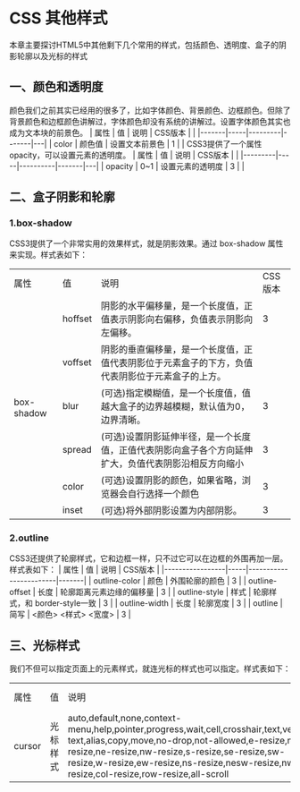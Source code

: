 # CSS 其他样式 #
本章主要探讨HTML5中其他剩下几个常用的样式，包括颜色、透明度、盒子的阴影轮廓以及光标的样式
## 一、颜色和透明度 ##
颜色我们之前其实已经用的很多了，比如字体颜色、背景颜色、边框颜色。但除了背景颜色和边框颜色讲解过，字体颜色却没有系统的讲解过。设置字体颜色其实也成为文本块的前景色。
| 属性    | 值   | 说明      | CSS版本 |   |
|-------|-----|---------|-------|---|
| color | 颜色值 | 设置文本前景色 | 1     |   |
CSS3提供了一个属性 opacity，可以设置元素的透明度。
| 属性      | 值   | 说明       | CSS版本 |   |
|---------|-----|----------|-------|---|
| opacity | 0~1 | 设置元素的透明度 | 3     |   |
## 二、盒子阴影和轮廓 ##
### 1.box-shadow ####
CSS3提供了一个非常实用的效果样式，就是阴影效果。通过 box-shadow 属性来实现。样式表如下：
<html>
<table>
<tr><td>属性</td><td>值</td><td>说明</td><td>CSS版本</td></tr>
<tr><td rowspan="7">box-shadow</td><td>hoffset</td><td>阴影的水平偏移量，是一个长度值，正值表示阴影向右偏移，负值表示阴影向左偏移。</td><td>3</td></tr>
<tr><td>voffset</td><td>阴影的垂直偏移量，是一个长度值，正值代表阴影位于元素盒子的下方，负值代表阴影位于元素盒子的上方。</td></tr>
<tr><td>blur</td><td>(可选)指定模糊值，是一个长度值，值越大盒子的边界越模糊，默认值为0，边界清晰。</td><td>3</td></tr>
<tr><td>spread</td><td>(可选)设置阴影延伸半径，是一个长度值，正值代表阴影向盒子各个方向延伸扩大，负值代表阴影沿相反方向缩小</td><td>3</td><tr>
<tr><td>color</td><td>(可选)设置阴影的颜色，如果省略，浏览器会自行选择一个颜色</td><td>3</td></tr>
<tr><td>inset</<td><td>(可选)将外部阴影设置为内部阴影。</td><td>3</td><tr>
</table>
</html>

### 2.outline ###
CSS3还提供了轮廓样式，它和边框一样，只不过它可以在边框的外围再加一层。样式表如下：
| 属性              | 值   | 说明                     | CSS版本 |
|-----------------|-----|------------------------|-------|
| outline\-color  | 颜色  | 外围轮廓的颜色                | 3     |
| outline\-offset | 长度  | 轮廓距离元素边缘的偏移量           | 3     |
| outline\-style  | 样式  | 轮廓样式，和 border\-style一致 | 3     |
| outline\-width  | 长度  | 轮廓宽度                   | 3     |
| outline         | 简写 | <颜色> <样式> <宽度>                    | 3     |
## 三、光标样式 ##
我们不但可以指定页面上的元素样式，就连光标的样式也可以指定。样式表如下：
<html>
<table>
<tr><td>属性</td><td>值</td><td>说明</td><td>CSS版本</td></tr>
<tr><td>cursor</td><td>光标样式</td><td>auto,default,none,context-menu,help,pointer,progress,wait,cell,crosshair,text,vertical-text,alias,copy,move,no-drop,not-allowed,e-resize,n-resize,ne-resize,nw-resize,s-resize,se-resize,sw-resize,w-resize,ew-resize,ns-resize,nesw-resize,nwse-resize,col-resize,row-resize,all-scroll</td><td>1</td></tr>